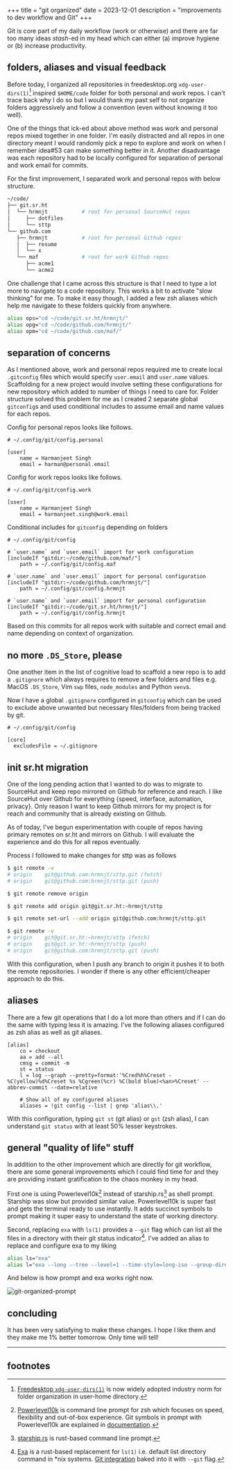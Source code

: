 +++
title = "git organized"
date = 2023-12-01
description = "improvements to dev workflow and Git"
+++

Git is core part of my daily workflow (work or otherwise) and there are far too
many ideas *stash*-ed in my head which can either (a) improve hygiene or (b)
increase productivity.

## folders, aliases and visual feedback

Before today, I organized all repositories in freedesktop.org
`xdg-user-dirs(1)`[^1] inspired `$HOME/code` folder for both personal and work
repos. I can't trace back why I do so but I would thank my past self to not 
organize folders aggressively and follow a convention (even without knowing it
too well).

One of the things that ick-ed about above method was work and personal repos
mixed together in one folder. I'm easily distracted and all repos in one
directory meant I would randomly pick a repo to explore and work on when I
remember idea#53 can make something better in it. Another disadvantage was each
repository had to be locally configured for separation of personal and work
email for commits.

For the first improvement, I separated work and personal repos with below
structure.

```bash
~/code/
├── git.sr.ht
│  └── hrmnjt           # root for personal SourceHut repos
│     ├── dotfiles
│     └── sttp
└── github.com
   ├── hrmnjt           # root for personal Github repos
   │  ├── resume
   │  └── x
   └── maf              # root for work Github repos
      ├── acme1
      └── acme2
```

One challenge that I came across this structure is that I need to type a lot
more to navigate to a code repository. This works a bit to activate "slow
thinking" for me. To make it easy though, I added a few zsh aliases which help
me navigate to these folders quickly from anywhere.

```bash
alias ops="cd ~/code/git.sr.ht/hrmnjt/"
alias opg="cd ~/code/github.com/hrmnjt/"
alias opm="cd ~/code/github.com/maf/"
```

## separation of concerns

As I mentioned above, work and personal repos required me to create local 
`.gitconfig` files which would specify `user.email` and `user.name` values.
Scaffolding for a new project would involve setting these configurations for
new repository which added to number of things I need to care for. Folder
structure solved this problem for me as I created 2 separate global
`gitconfig`s and used conditional includes to assume email and name values for
each repos.

Config for personal repos looks like follows.
```gitconfig
# ~/.config/git/config.personal

[user]
    name = Harmanjeet Singh
    email = harman@personal.email
```

Config for work repos looks like follows.
```gitconfig
# ~/.config/git/config.work

[user]
    name = Harmanjeet Singh
    email = harmanjeet.singh@work.email
```

Conditional includes for `gitconfig` depending on folders
```gitconfig
# ~/.config/git/config

# `user.name` and `user.email` import for work configuration
[includeIf "gitdir:~/code/github.com/maf/"]
    path = ~/.config/git/config.maf

# `user.name` and `user.email` import for personal configuration
[includeIf "gitdir:~/code/github.com/hrmnjt/"]
    path = ~/.config/git/config.hrmnjt

# `user.name` and `user.email` import for personal configuration
[includeIf "gitdir:~/code/git.sr.ht/hrmnjt/"]
    path = ~/.config/git/config.hrmnjt
```

Based on this commits for all repos work with suitable and correct email and
name depending on context of organization.

## no more `.DS_Store`, please

One another item in the list of cognitive load to scaffold a new repo is to
add a `.gitignore` which always requires to remove a few folders and files e.g.
MacOS `.DS_Store`, Vim `swp` files, `node_modules` and Python `venv`s.

Now I have a global `.gitignore` configured in `gitconfig` which can be used
to exclude above unwanted but necessary files/folders from being tracked by
git.

```gitconfig
# ~/.config/git/config

[core]
  excludesFile = ~/.gitignore
```

## init sr.ht migration

One of the long pending action that I wanted to do was to migrate to SourceHut
and keep repo mirrored on Github for reference and reach. I like SourceHut over
Github for everything {speed, interface, automation, privacy}. Only reason I
want to keep Github mirrors for my project is for reach and community that is
already existing on Github.

As of today, I've begun experimentation with couple of repos having primary
remotes on sr.ht and mirrors on Github. I will evaluate the experience and do
this for all repos eventually.

Process I followed to make changes for sttp was as follows

```bash
$ git remote -v
# origin	git@github.com:hrmnjt/sttp.git (fetch)
# origin	git@github.com:hrmnjt/sttp.git (push)

$ git remote remove origin

$ git remote add origin git@git.sr.ht:~hrmnjt/sttp

$ git remote set-url --add origin git@github.com:hrmnjt/sttp.git

$ git remote -v
# origin	git@git.sr.ht:~hrmnjt/sttp (fetch)
# origin	git@git.sr.ht:~hrmnjt/sttp (push)
# origin	git@github.com:hrmnjt/sttp.git (push)
```

With this configuration, when I push any branch to origin it pushes it to both
the remote repositories. I wonder if there is any other efficient/cheaper
approach to do this.

## aliases

There are a few git operations that I do a lot more than others and if I can do
the same with typing less it is amazing. I've the following aliases configured
as zsh alias as well as git aliases.

```gitconfig
[alias]
    co = checkout
    aa = add --all
    cmsg = commit -m
    st = status
    l = log --graph --pretty=format:'%Cred%h%Creset -%C(yellow)%d%Creset %s %Cgreen(%cr) %C(bold blue)<%an>%Creset' --abbrev-commit --date=relative

    # Show all of my configured aliases
    aliases = !git config --list | grep 'alias\\.'
```

With this configuration, typing `git st` (git alias) or `gst` (zsh alias), I can
understand `git status` with at least 50% lesser keystrokes.

## general "quality of life" stuff

In addition to the other improvement which are directly for git workflow, there
are some general improvements which I could find time for and they are providing
instant gratification to the chaos monkey in my head.

First one is using Powerlevel10k[^2] instead of starship.rs[^3] as shell prompt.
Starship was slow but provided similar value. Powerlevel10k is super fast and
gets the terminal ready to use instantly. It adds succinct symbols to prompt
making it super easy to understand the state of working directory.

Second, replacing `exa` with `ls(1)` provides a `--git` flag which can list
all the files in a directory with their git status indicator[^4]. I've added an
alias to replace and configure exa to my liking

```bash
alias ls="exa"
alias l="exa --long --tree --level=1 --time-style=long-iso --group-directories-first --git --all"
```

And below is how prompt and exa works right now.

![git-organized-prompt](/img/git-organized-prompt.png)

## concluding

It has been very satisfying to make these changes. I hope I like them and they
make me 1% better tomorrow. Only time will tell!

---

## footnotes

[^1]: [Freedesktop `xdg-user-dirs(1)`](https://wiki.archlinux.org/title/XDG_user_directories)
is now widely adopted industry norm for folder organization in user-home
directory.

[^2]: [Powerlevel10k](https://github.com/romkatv/powerlevel10k) is command 
line prompt for zsh which focuses on speed, flexibility and out-of-box
experience. Git symbols in prompt with Powerlevel10k are explained in
[documentation](https://github.com/romkatv/powerlevel10k#what-do-different-symbols-in-git-status-mean).

[^3]: [starship.rs](https://starship.rs/) is rust-based command line prompt.

[^4]: [Exa](https://github.com/ogham/exa) is a rust-based replacement for `ls(1)`
i.e. default list directory command in *nix systems. [Git integration](https://the.exa.website/features/git)
baked into it with `--git` flag.

